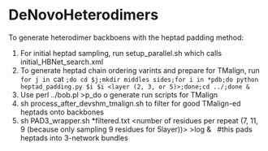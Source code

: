 # DeNovoHeterodimers
To generate heterodimer backboens with the heptad padding method:
1. For initial heptad sampling, run setup_parallel.sh which calls initial_HBNet_search.xml
2. To generate heptad chain ordering varints and prepare for TMalign, run
  		`for j in `cat <list>`;do cd $j;mkdir middles sides;for i in *pdb;do python heptad_padding.py $i $i <layer (2, 3, or 5)>;done;cd ../;done &`
3. Use perl ../bob.pl >p_do o generate run scripts for TMalign
4. sh process_after_devshm_tmalign.sh to filter for good TMalign-ed heptads onto backbones
5. sh PAD3_wrapper.sh *filtered.txt <number of residues per repeat (7, 11, 9 (because only sampling 9 residues for 5layer))> >log &   #this pads heptads into 3-network bundles

